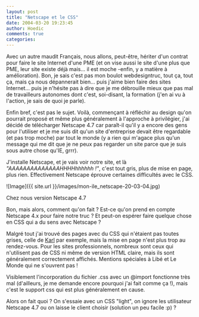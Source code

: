 ```yaml
---
layout: post
title: "Netscape et le CSS"
date: 2004-03-20 19:23:45
author: Hoedic
comments: true
categories: 
---
```



Avec un autre maudit Français, nous allons, peut-être, hériter d'un contrat pour faire le site Internet d'une PME (et on vise aussi le site d'une plus que PME, leur site existe déjà mais... il est moche -enfin, y a matière à amélioration). Bon, je sais c'est pas mon boulot webdesigntruc, tout ça, tout ça, mais ça nous dépannerait bien... puis j'aime bien faire des sites Internet... puis je n'hésite pas à dire que je me débrouille mieux que pas mal de travailleurs autonomes dont c'est, soi-disant, la formation (j'en ai vu à l'action, je sais de quoi je parle).

Enfin bref, c'est pas le sujet. Voilà, commençant à réfléchir au design qu'on pourrait proposé et même plus généralement à l'approche à privilégier, j'ai décidé de télécharger Netscape 4.7 car paraît-il qu'il y a encore des gens pour l'utiliser et je me suis dit qu'un site d'entreprise devait être regardable (et pas trop moche) par tout le monde (y a rien qui m'agace plus qu'un message qui me dit que je ne peux pas regarder un site parce que je suis sous autre chose qu'IE, grrr).

J'installe Netscape, et je vais voir notre site, et là *"AAAAAAAAAAAAAAHHHHhhhhhh !"*, c'est tout gris, plus de mise en page, plus rien. Effectivement Netscape éprouve certaines difficultés avec le CSS.

![Image]({{ site.url }}/images/mon-ile_netscape-20-03-04.jpg)
<div class="photoattrib">Chez nous version Netscape 4.7</div>



Bon, mais alors, comment qu'on fait ? Est-ce qu'on prend en compte Netscape 4.x pour faire notre truc ? Et peut-on espérer faire quelque chose en CSS qui a du sens avec Netscape ?

Malgré tout j'ai trouvé des pages avec du CSS qui n'étaient pas toutes grises, celle de [Karl](http://www.la-grange.net/) par exemple, mais la mise en page n'est plus trop au rendez-vous. Pour les sites professionnels, nombreux sont ceux qui n'utilisent pas de CSS ni même de version HTML claire, mais ils sont généralement correctement affichés. Mentions spéciales à Libé et Le Monde qui ne s'ouvrent pas !

Visiblement l'incorporation du fichier .css avec un @import fonctionne très mal (d'ailleurs, je me demande encore pourquoi j'ai fait comme ça !), mais c'est le support css qui est plus généralement en cause.

Alors on fait quoi ? On s'essaie avec un CSS "light", on ignore les utilisateur Netscape 4.7 ou on laisse le client choisir (solution un peu facile :p) ?